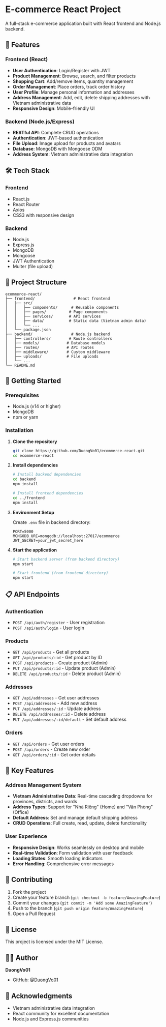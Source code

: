 # E-commerce React Project

A full-stack e-commerce application built with React frontend and Node.js backend.

## 🚀 Features

### Frontend (React)
- **User Authentication**: Login/Register with JWT
- **Product Management**: Browse, search, and filter products
- **Shopping Cart**: Add/remove items, quantity management
- **Order Management**: Place orders, track order history
- **User Profile**: Manage personal information and addresses
- **Address Management**: Add, edit, delete shipping addresses with Vietnam administrative data
- **Responsive Design**: Mobile-friendly UI

### Backend (Node.js/Express)
- **RESTful API**: Complete CRUD operations
- **Authentication**: JWT-based authentication
- **File Upload**: Image upload for products and avatars
- **Database**: MongoDB with Mongoose ODM
- **Address System**: Vietnam administrative data integration

## 🛠️ Tech Stack

### Frontend
- React.js
- React Router
- Axios
- CSS3 with responsive design

### Backend
- Node.js
- Express.js
- MongoDB
- Mongoose
- JWT Authentication
- Multer (file upload)

## 📁 Project Structure

```
ecommerce-react/
├── frontend/                 # React frontend
│   ├── src/
│   │   ├── components/      # Reusable components
│   │   ├── pages/          # Page components
│   │   ├── services/       # API services
│   │   ├── data/           # Static data (Vietnam admin data)
│   │   └── ...
│   └── package.json
├── backend/                 # Node.js backend
│   ├── controllers/        # Route controllers
│   ├── models/            # Database models
│   ├── routes/            # API routes
│   ├── middleware/        # Custom middleware
│   ├── uploads/           # File uploads
│   └── ...
└── README.md
```

## 🚀 Getting Started

### Prerequisites
- Node.js (v14 or higher)
- MongoDB
- npm or yarn

### Installation

1. **Clone the repository**
   ```bash
   git clone https://github.com/DuongVo01/ecommerce-react.git
   cd ecommerce-react
   ```

2. **Install dependencies**
   ```bash
   # Install backend dependencies
   cd backend
   npm install
   
   # Install frontend dependencies
   cd ../frontend
   npm install
   ```

3. **Environment Setup**
   
   Create `.env` file in backend directory:
   ```env
   PORT=5000
   MONGODB_URI=mongodb://localhost:27017/ecommerce
   JWT_SECRET=your_jwt_secret_here
   ```

4. **Start the application**
   ```bash
   # Start backend server (from backend directory)
   npm start
   
   # Start frontend (from frontend directory)
   npm start
   ```

## 📋 API Endpoints

### Authentication
- `POST /api/auth/register` - User registration
- `POST /api/auth/login` - User login

### Products
- `GET /api/products` - Get all products
- `GET /api/products/:id` - Get product by ID
- `POST /api/products` - Create product (Admin)
- `PUT /api/products/:id` - Update product (Admin)
- `DELETE /api/products/:id` - Delete product (Admin)

### Addresses
- `GET /api/addresses` - Get user addresses
- `POST /api/addresses` - Add new address
- `PUT /api/addresses/:id` - Update address
- `DELETE /api/addresses/:id` - Delete address
- `PUT /api/addresses/:id/default` - Set default address

### Orders
- `GET /api/orders` - Get user orders
- `POST /api/orders` - Create new order
- `GET /api/orders/:id` - Get order details

## 🌟 Key Features

### Address Management System
- **Vietnam Administrative Data**: Real-time cascading dropdowns for provinces, districts, and wards
- **Address Types**: Support for "Nhà Riêng" (Home) and "Văn Phòng" (Office)
- **Default Address**: Set and manage default shipping address
- **CRUD Operations**: Full create, read, update, delete functionality

### User Experience
- **Responsive Design**: Works seamlessly on desktop and mobile
- **Real-time Validation**: Form validation with user feedback
- **Loading States**: Smooth loading indicators
- **Error Handling**: Comprehensive error messages

## 🤝 Contributing

1. Fork the project
2. Create your feature branch (`git checkout -b feature/AmazingFeature`)
3. Commit your changes (`git commit -m 'Add some AmazingFeature'`)
4. Push to the branch (`git push origin feature/AmazingFeature`)
5. Open a Pull Request

## 📝 License

This project is licensed under the MIT License.

## 👨‍💻 Author

**DuongVo01**
- GitHub: [@DuongVo01](https://github.com/DuongVo01)

## 🙏 Acknowledgments

- Vietnam administrative data integration
- React community for excellent documentation
- Node.js and Express.js communities
